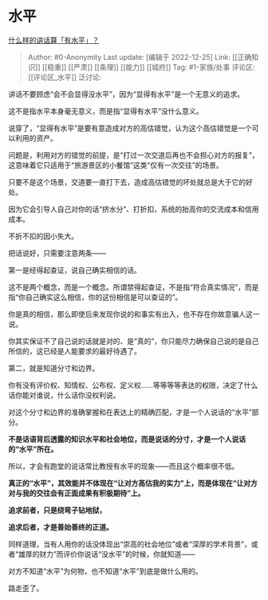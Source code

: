# 水平
[什么样的讲话算「有水平」？](https://www.zhihu.com/question/25435876/answer/2815716584)

> Author: #0-Anonymity
> Last update: [编辑于 2022-12-25]
> Link: [[正确知识]] [[稳重]] [[严肃]] [[条理]] [[能力]] [[城府]]
> Tag: #1-家族/处事
> 评论区: [[评论区_水平]]
> 泛讨论:

讲话不要顾虑“会不会显得没水平”，因为“显得有水平”是一个无意义的追求。

这不是指水平本身毫无意义，而是指“显得有水平”没什么意义。

说穿了，“显得有水平”是要有意造成对方的高估错觉，认为这个高估错觉是一个可以利用的资产。

问题是，利用对方的错觉的前提，是“打过一次交道后再也不会担心对方的报复”，这意味着它只适用于“旅游景区的小餐馆”这类“仅有一次交往”的场景。

只要不是这个场景，交道要一直打下去，造成高估错觉的坏处就总是大于它的好处。

因为它会引导人自己对你的话“挤水分”、打折扣，系统的抬高你的交流成本和信用成本。

不折不扣的因小失大。

把话说好，只需要注意两条——

第一是经得起查证，说自己确实相信的话。

这不是两个概念，而是一个概念。所谓禁得起查证，不是指“符合真实情况”，而是指“你自己确实这么相信，你的这份相信是可以查证的”。

你是真的相信，那么即使后来发现你说的和事实有出入，也不存在你故意骗人这一说。

你其实保证不了自己说的话就是对的、是“真的”，你只能尽力确保自己说的是自己所信的，这已经是人能要求的最好待遇了。

第二，就是知道分寸和边界。

你有没有评价权、知情权、公布权、定义权……等等等等表达的权限，决定了什么话你能对谁说，什么话你没权利说。

对这个分寸和边界的准确掌握和在表达上的精确匹配，才是一个人说话的“水平”部分。

**不是话语背后透露的知识水平和社会地位，而是说话的分寸，才是一个人说话的“水平”所在。**

所以，才会有跑堂的说话常比教授有水平的现象——而且这个概率很不低。

**真正的“水平”，其效能并不体现在“让对方高估我的实力”上，而是体现在“让对方对与我的交往会有正面成果有积极期待”上。**

**追求前者，只是绕弯子钻地狱，**

**追求后者，才是善始善终的正道。**

同样道理，当有人用你的话没体现出“崇高的社会地位”或者“深厚的学术背景”，或者“雄厚的财力”而评价你说话“没水平”的时候，你就知道——

对方不知道“水平”为何物，也不知道“水平”到底是做什么用的。

路走歪了。
